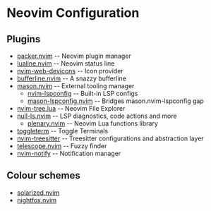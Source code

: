 # Neovim Configuration

## Plugins

- [packer.nvim](https://github.com/wbthomason/packer.nvim) -- Neovim plugin manager
- [lualine.nvim](https://github.com/nvim-lualine/lualine.nvim) -- Neovim status line
- [nvim-web-devicons](https://github.com/kyazdani42/nvim-web-devicons) -- Icon provider
- [bufferline.nvim](https://github.com/akinsho/bufferline.nvim) -- A snazzy bufferline
- [mason.nvim](https://github.com/williamboman/mason.nvim) -- External tooling manager
    - [nvim-lspconfig](https://github.com/neovim/nvim-lspconfig) -- Built-in LSP configs
    - [mason-lspconfig.nvim](https://github.com/williamboman/mason-lspconfig.nvim) -- Bridges mason.nvim-lspconfig gap 
- [nvim-tree.lua](https://github.com/kyazdani42/nvim-tree.lua) -- Neovim File Explorer
- [null-ls.nvim](https://github.com/jose-elias-alvarez/null-ls.nvim) -- LSP diagnostics, code actions and more
    - [plenary.nvim](https://github.com/nvim-lua/plenary.nvim) -- Neovim Lua functions library
- [toggleterm](https://github.com/akinsho/toggleterm.nvim) -- Toggle Terminals
- [nvim-treesitter](https://github.com/nvim-treesitter/nvim-treesitter) -- Treesitter configurations and abstraction layer
- [telescope.nvim](https://github.com/nvim-telescope/telescope.nvim) -- Fuzzy finder
- [nvim-notify](https://github.com/rcarriga/nvim-notify) -- Notification manager

## Colour schemes

- [solarized.nvim](https://github.com/shaunsingh/solarized.nvim)
- [nightfox.nvim](https://github.com/edeneast/nightfox.nvim)


